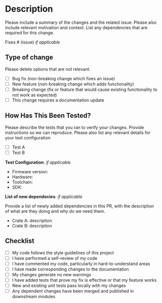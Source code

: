 # Description

Please include a summary of the changes and the related issue.
Please also include relevant motivation and context.
List any dependencies that are required for this change.

Fixes # (issue) _if applicable_

## Type of change

Please delete options that are not relevant.

- [ ] Bug fix (non-breaking change which fixes an issue)
- [ ] New feature (non-breaking change which adds functionality)
- [ ] Breaking change (fix or feature that would cause existing functionality to not work as expected)
- [ ] This change requires a documentation update

## How Has This Been Tested?

Please describe the tests that you ran to verify your changes. Provide instructions so we can reproduce.
Please also list any relevant details for your test configuration

- [ ] Test A
- [ ] Test B

**Test Configuration**: _if applicable_

- Firmware version:
- Hardware:
- Toolchain:
- SDK:

**List of new dependecies**: _if applicable_

Provide a list of newly added dependencies in this PR, with the description of what are they doing and why do we need them.

- Crate A: description
- Crate B: description

## Checklist

- [ ] My code follows the style guidelines of this project
- [ ] I have performed a self-review of my code
- [ ] I have commented my code, particularly in hard-to-understand areas
- [ ] I have made corresponding changes to the documentation
- [ ] My changes generate no new warnings
- [ ] I have added tests that prove my fix is effective or that my feature works
- [ ] New and existing unit tests pass locally with my changes
- [ ] Any dependent changes have been merged and published in downstream modules
